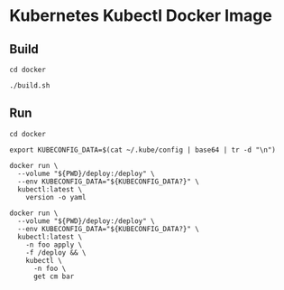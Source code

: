 # Kubernetes Kubectl Docker Image


## Build

```shell
cd docker

./build.sh
```

## Run

```shell
cd docker

export KUBECONFIG_DATA=$(cat ~/.kube/config | base64 | tr -d "\n")

docker run \
  --volume "${PWD}/deploy:/deploy" \
  --env KUBECONFIG_DATA="${KUBECONFIG_DATA?}" \
  kubectl:latest \
    version -o yaml

docker run \
  --volume "${PWD}/deploy:/deploy" \
  --env KUBECONFIG_DATA="${KUBECONFIG_DATA?}" \
  kubectl:latest \
    -n foo apply \
    -f /deploy && \
    kubectl \
      -n foo \
      get cm bar
```
